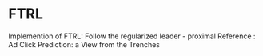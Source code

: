 # FTRLImplemention of FTRL: Follow the regularized leader - proximal Reference : Ad Click Prediction: a View from the Trenches